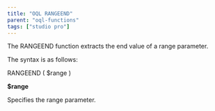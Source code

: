 ```yaml
---
title: "OQL RANGEEND"
parent: "oql-functions"
tags: ["studio pro"]
---
```



The RANGEEND function extracts the end value of a range parameter.

The syntax is as follows:

RANGEEND ( $range )

**$range**

Specifies the range parameter.
